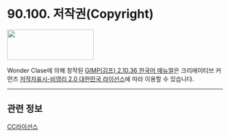 # 90.100. 저작권(Copyright)

<img width="202" height="71" src="https://github.com/user-attachments/assets/057dc8a5-4d33-4d54-8543-bfaa8a9241fd" />

Wonder Clase에 의해 창작된 [GIMP(김프) 2.10.36 한국어 매뉴얼](https://wonder13662.github.io/gimp/2.10.36_ko/00-home.html)은 크리에이티브 커먼즈 [저작자표시-비영리 2.0 대한민국 라이선스](https://creativecommons.org/licenses/by/2.0/kr/)에 따라 이용할 수 있습니다.

***

## 관련 정보

[CC라이선스](https://ccl.cckorea.org/)